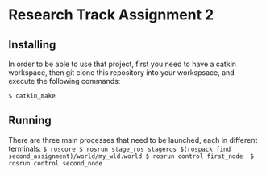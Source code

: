 # Research Track Assignment 2


## Installing 
In order to be able to use that project, first you need to have a catkin workspace, then git clone this repository into your workspsace, and execute the following commands:

`
$ catkin_make
`

## Running 
There are three main processes that need to be launched, each in different terminals:
`
$ roscore
$ rosrun stage_ros stageros $(rospack find second_assignment)/world/my_wld.world
$ rosrun control first_node 
$ rosrun control second_node
`
